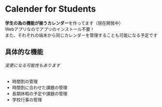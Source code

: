 # Calender for Students
**学生の為の機能が揃うカレンダー**を作ってます（現在開発中）<br />
Webアプリなのでアプリのインストール不要！<br />
また、それぞれの端末から同じカレンダーを管理することも可能になる予定です

## 具体的な機能
###### 変更になる可能性もあります
* 時間割の管理
* 時間割に合わせた課題の管理
* 長期休暇の予定や課題の管理
* 学校行事の管理
